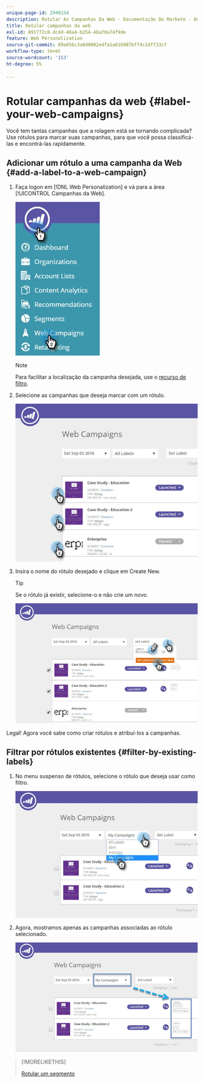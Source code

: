 ```yaml
---
unique-page-id: 2949154
description: Rotular As Campanhas Da Web - Documentação Do Marketo - Documentação Do Produto
title: Rotular campanhas da web
exl-id: 891772c8-dc4d-46a4-b254-4baf0a74f9de
feature: Web Personalization
source-git-commit: 09a656c3a0d0002edfa1a61b987bff4c1dff33cf
workflow-type: tm+mt
source-wordcount: '153'
ht-degree: 5%

---
```


# Rotular campanhas da web {#label-your-web-campaigns}

Você tem tantas campanhas que a rolagem está se tornando complicada? Use rótulos para marcar suas campanhas, para que você possa classificá-las e encontrá-las rapidamente.

## Adicionar um rótulo a uma campanha da Web {#add-a-label-to-a-web-campaign}

1. Faça logon em [!DNL Web Personalization] e vá para a área [!UICONTROL Campanhas da Web].

   ![](assets/web-campaigns-hand.jpg)

   >[!NOTE]
   >
   >Para facilitar a localização da campanha desejada, use o [recurso de filtro](/help/marketo/product-docs/web-personalization/working-with-web-campaigns/filter-web-campaigns.md).

1. Selecione as campanhas que deseja marcar com um rótulo.

   ![](assets/web-campaigns-label.jpg)

1. Insira o nome do rótulo desejado e clique em Create New.

   >[!TIP]
   >
   >Se o rótulo já existir, selecione-o e não crie um novo.

   ![](assets/web-campaigns-set-label.jpg)

Legal! Agora você sabe como criar rótulos e atribuí-los a campanhas.

## Filtrar por rótulos existentes {#filter-by-existing-labels}

1. No menu suspenso de rótulos, selecione o rótulo que deseja usar como filtro.

   ![](assets/web-campaigns-my-campaigns-dropdown.jpg)

1. Agora, mostramos apenas as campanhas associadas ao rótulo selecionado.

   ![](assets/web-campaigns-label-showing.jpg)

>[!MORELIKETHIS]
>
>[Rotular um segmento](/help/marketo/product-docs/web-personalization/using-web-segments/label-your-segment.md)
